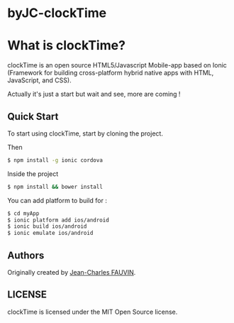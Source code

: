 # byJC-clockTime


# What is clockTime?

clockTime is an open source HTML5/Javascript Mobile-app based on Ionic (Framework for building cross-platform hybrid native apps with HTML, JavaScript, and CSS).

Actually it's just a start but wait and see, more are coming !

## Quick Start

To start using clockTime, start by cloning the project.

Then

```bash
$ npm install -g ionic cordova
```
Inside the project

```bash
$ npm install && bower install
```
You can add platform to build for :

```bash
$ cd myApp
$ ionic platform add ios/android
$ ionic build ios/android
$ ionic emulate ios/android
```

## Authors

Originally created by [Jean-Charles FAUVIN](http://twitter.com/byjcf).


## LICENSE

clockTime is licensed under the MIT Open Source license.
